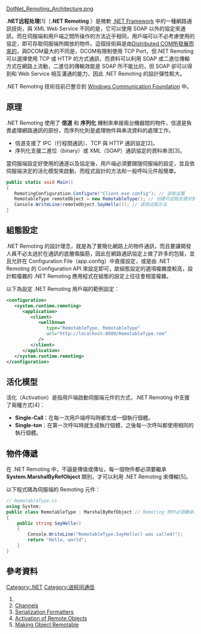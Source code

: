 [DotNet_Remoting_Architecture.png](https://zh.wikipedia.org/wiki/File:DotNet_Remoting_Architecture.png "fig:DotNet_Remoting_Architecture.png")

**.NET远程处理**\[1\]（**.NET Remoting** ）是微軟 [.NET Framework](https://zh.wikipedia.org/wiki/.NET_Framework "wikilink") 中的一種網路通訊技術，與 XML Web Service 不同的是，它可以使用 SOAP 以外的協定來通訊，而在伺服端和用戶端之間所操作的方法近乎相同，用戶端可以不必考慮使用的協定，即可存取伺服端所開放的物件。這個技術與是由[Distributed COM所發展而來的](https://zh.wikipedia.org/wiki/Distributed_COM "wikilink")，與DCOM最大的不同是，DCOM有限制使用 TCP Port，但.NET Remoting 可以選擇使用 TCP 或 HTTP 的方式通訊，而資料可以利用 SOAP 或二進位傳輸方式在網路上流動，二進位的傳輸效能是 SOAP 所不能比的，但 SOAP 卻可以得到和 Web Service 相互溝通的能力，因此 .NET Remoting 的設計彈性較大。

.NET Remoting 技術目前已整合到 [Windows Communication Foundation](https://zh.wikipedia.org/wiki/Windows_Communication_Foundation "wikilink") 中。

## 原理

.NET Remoting 使用了 **信道** 和 **序列化** 機制來串接兩台機器間的物件，信道是負責處理網路通訊的部份，而序列化則是處理物件與串流資料的處理工作。

  - 信道支援了 IPC（行程間通訊）、TCP 與 HTTP 通訊協定\[2\]。
  - 序列化支援二進位（binary）或 XML（SOAP）通訊協定的資料串流\[3\]。

當伺服端設定好使用的通道以及協定後，用戶端必須要跟隨伺服端的設定，並且依伺服端決定的活化模型來啟動，而程式設計的方法和一般呼叫元件般簡單。

``` csharp
public static void Main()
{
   RemotingConfiguration.Configure("Client.exe.config"); // 读取设置
   RemotableType remoteObject = new RemotableType(); // 创建可远程处理对象
   Console.WriteLine(remoteObject.SayHello()); // 调用远程方法
}
```

## 組態設定

.NET Remoting 的設計理念，就是為了要簡化網路上的物件通訊，而且要讓開發人員不必太過於在通訊的底層傷腦筋，因此在網路通訊協定上做了許多的包裝，並且允許在 Configuration File（app.config）中直接設定，或是由 .NET Remoting 的 Configuration API 來設定即可，故組態設定的選項複雜度較高，設計較複雜的 .NET Remoting 應用程式在組態的設定上往往會相當複雜。

以下為設定 .NET Remoting 用戶端的範例設定：

``` xml
<configuration>
   <system.runtime.remoting>
      <application>
         <client>
            <wellknown
               type="RemotableType, RemotableType"
               url="http://localhost:8989/RemotableType.rem"
            />
         </client>
      </application>
   </system.runtime.remoting>
</configuration>
```

## 活化模型

活化（Activation）是指用戶端啟動伺服端元件的方式，.NET Remoting 中支援了兩種方式\[4\]：

  - **Single-Call**：在每一次用戶端呼叫時都生成一個執行個體。
  - **Single-ton**：在第一次呼叫時就生成執行個體，之後每一次呼叫都使用相同的執行個體。

## 物件傳遞

在 .NET Remoting 中，不論是傳值或傳址，每一個物件都必須要繼承 **System.MarshalByRefObject** 類別，才可以利用 .NET Remoting 來傳輸\[5\]。

以下程式碼為伺服端的 Remoting 元件：

``` csharp
// RemotableType.cs
using System;
public class RemotableType : MarshalByRefObject // Remoting 物件必須繼承自 System.MarshalByRefObject 類別。
{
    public string SayHello()
    {
        Console.WriteLine("RemotableType.SayHello() was called!");
        return "Hello, world";
    }
}
```

## 參考資料

<div class="references-small">

<references />

</div>

[Category:.NET](https://zh.wikipedia.org/wiki/Category:.NET "wikilink") [Category:进程间通信](https://zh.wikipedia.org/wiki/Category:进程间通信 "wikilink")

1.
2.  [Channels](http://msdn.microsoft.com/en-us/library/bb552616.aspx)
3.  [Serialization Formatters](http://msdn.microsoft.com/en-us/library/bb552674.aspx)
4.  [Activation of Remote Objects](http://msdn.microsoft.com/en-us/library/bb552668.aspx)
5.  [Making Object Remotable](http://msdn.microsoft.com/en-us/library/h8f0y3fc.aspx)
